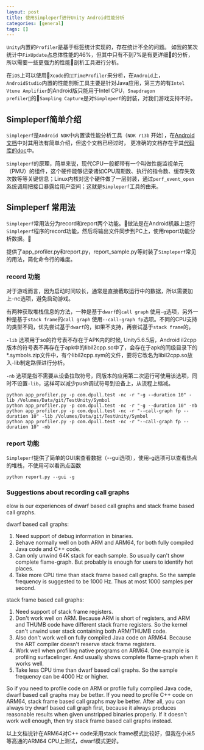 ```yaml
---
layout: post
title: 使用Simpleperf进行Unity Android性能分析
categories: [general]
tags: []
---
```


`Unity`内置的`Profiler`是基于标签统计实现的，存在统计不全的问题。
如我的某次统计中`FixUpdate`占总体性能的46%，但其中只有不到7%是有更详细的分析，所以需要一些更强力的性能剖析工具进行分析。

在`iOS`上可以使用`Xcode`的`TimeProfiler`来分析，在`Android`上，`AndroidStudio`内置的性能剖析工具主要是针对Java应用，第三方的有`Intel Vtune Amplifier`的Android版只能用于Intel CPU，`Snapdragon  prefiler`的`Sampling Capture`是对`Simpleperf`的封装，对我们游戏支持不好。

## Simpleperf简单介绍

`Simpleperf`是`Android NDK`中内置读性能分析工具（`NDK r13b` 开始），在[Android文档](https://developer.android.com/ndk/guides/simpleperf.html)中对其用法有简单介绍，但这个文档已经过时，
更准确的文档存在于其[代码库的doc](https://android.googlesource.com/platform/system/extras/+/master/simpleperf/doc/)中。

`Simpleperf`的原理，简单来说，现代CPU一般都带有一个叫做性能监视单元（PMU）的组件，这个硬件能够记录诸如CPU周期数、执行的指令数、缓存失效次数等等关键信息；Linux内核对这个硬件做了一层封装，通过`perf_event_open`系统调用把接口暴露给用户空间；这就是`Simpleperf`工具的由来。

## Simpleperf 常用法

`Simpleperf`常用法分为record和report两个功能。做法是在Android机器上运行`Simpleperf`程序的record功能，然后将输出文件同步到PC上，使用report功能分析数据。

提供了app_profiler.py和report.py，report_sample.py等封装了`Simpleperf`常见的用法，简化命令行的难度。

### record 功能
对于游戏而言，因为启动时间较长，通常是直接截取运行中的数据，所以需要加上-nc选项，避免启动游戏。

有两种获取堆栈信息的方法，一种是基于`dwarf`的`call graph` 使用`-g`选项，另外一种是基于`stack frame`的`call graph` 使用`--call-graph fp`选项。不同的CPU支持的类型不同，优先尝试基于`dwarf`的，如果不支持，再尝试基于`stack frame`的。

`-lib` 选项用于so的符号表不存在于APK内的时候, Unity5.6.5后，Android il2cpp版本的符号表不再存在于apk中的libil2cpp.so中了，会存在于apk的同级目录下的*.symbols.zip文件中，有个libil2cpp.sym的文件，要将它改名为libil2cpp.so放入-lib制定路径进行分析。

`-nb` 选项是指不需要从设备拉取符号，同版本的应用第二次运行可使用该选项，同时不设置`-lib`，这样可以减少push调试符号到设备上，从流程上缩减。

    python app_profiler.py -p com.dpull.test -nc -r "-g --duration 10" -lib /Volumes/Data/git/TestUnity/Symbol
    python app_profiler.py -p com.dpull.test -nc -r "-g --duration 10" -nb
    python app_profiler.py -p com.dpull.test -nc -r "--call-graph fp --duration 10" -lib /Volumes/Data/git/TestUnity/Symbol
    python app_profiler.py -p com.dpull.test -nc -r "--call-graph fp --duration 10" -nb

### report 功能

`Simpleperf`提供了简单的GUI来查看数据（--gui选项），使用-g选项可以查看热点的堆栈，不使用可以看热点函数

    python report.py --gui -g
    
### Suggestions about recording call graphs
elow is our experiences of dwarf based call graphs and stack frame based call graphs.

dwarf based call graphs:
1. Need support of debug information in binaries.
2. Behave normally well on both ARM and ARM64, for both fully compiled Java code and C++ code.
3. Can only unwind 64K stack for each sample. So usually can't show complete flame-graph. But
   probably is enough for users to identify hot places.
4. Take more CPU time than stack frame based call graphs. So the sample frequency is suggested
   to be 1000 Hz. Thus at most 1000 samples per second.

stack frame based call graphs:
1. Need support of stack frame registers.
2. Don't work well on ARM. Because ARM is short of registers, and ARM and THUMB code have different
   stack frame registers. So the kernel can't unwind user stack containing both ARM/THUMB code.
3. Also don't work well on fully compiled Java code on ARM64. Because the ART compiler doesn't
   reserve stack frame registers.
4. Work well when profiling native programs on ARM64. One example is profiling surfacelinger. And
   usually shows complete flame-graph when it works well.
5. Take less CPU time than dwarf based call graphs. So the sample frequency can be 4000 Hz or
   higher.

So if you need to profile code on ARM or profile fully compiled Java code, dwarf based call graphs
may be better. If you need to profile C++ code on ARM64, stack frame based call graphs may be
better. After all, you can always try dwarf based call graph first, because it always produces
reasonable results when given unstripped binaries properly. If it doesn't work well enough, then
try stack frame based call graphs instead.

以上文档说针在ARM64对C++ code采用stack frame模式比较好，但我在小米5等高通的ARM64 CPU上测试，dwarf模式更好。

